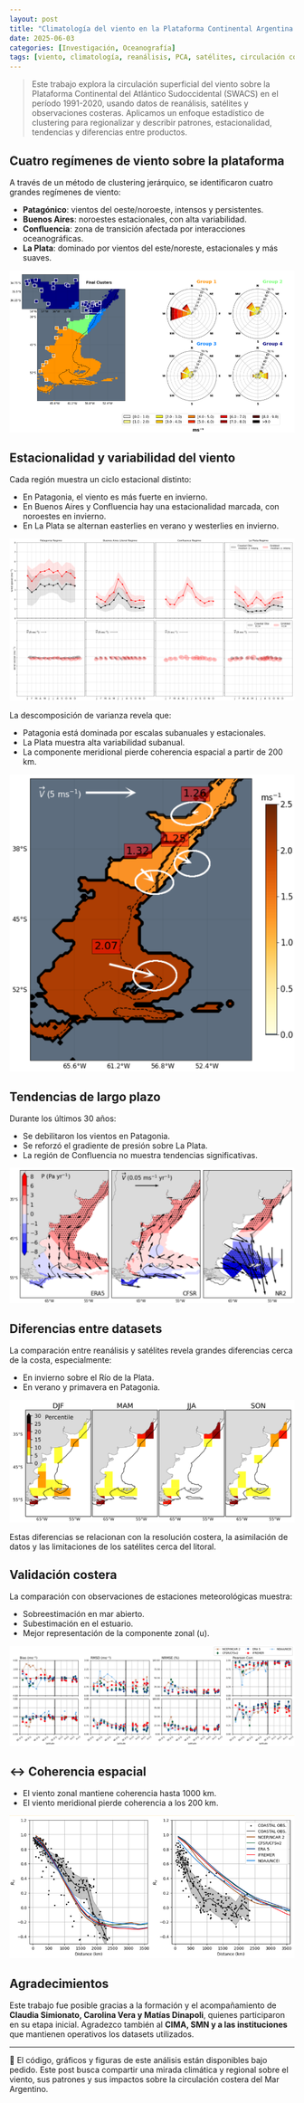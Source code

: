 ```yaml
---
layout: post
title: "Climatología del viento en la Plataforma Continental Argentina: cuatro regímenes, muchas preguntas"
date: 2025-06-03
categories: [Investigación, Oceanografía]
tags: [viento, climatología, reanálisis, PCA, satélites, circulación costera]
---
```


> Este trabajo explora la circulación superficial del viento sobre la Plataforma Continental del Atlántico Sudoccidental (SWACS) en el período 1991-2020, usando datos de reanálisis, satélites y observaciones costeras. Aplicamos un enfoque estadístico de clustering para regionalizar y describir patrones, estacionalidad, tendencias y diferencias entre productos.

## Cuatro regímenes de viento sobre la plataforma

A través de un método de clustering jerárquico, se identificaron cuatro grandes regímenes de viento:

- **Patagónico**: vientos del oeste/noroeste, intensos y persistentes.
- **Buenos Aires**: noroestes estacionales, con alta variabilidad.
- **Confluencia**: zona de transición afectada por interacciones oceanográficas.
- **La Plata**: dominado por vientos del este/noreste, estacionales y más suaves.

![Clustering de regímenes](../assets/img/viento-pca-climatologia_fig_2.png)

## Estacionalidad y variabilidad del viento

Cada región muestra un ciclo estacional distinto:
- En Patagonia, el viento es más fuerte en invierno.
- En Buenos Aires y Confluencia hay una estacionalidad marcada, con noroestes en invierno.
- En La Plata se alternan easterlies en verano y westerlies en invierno.

![Ciclo estacional del viento](../assets/img/viento-pca-climatologia_fig_4.png)

La descomposición de varianza revela que:
- Patagonia está dominada por escalas subanuales y estacionales.
- La Plata muestra alta variabilidad subanual.
- La componente meridional pierde coherencia espacial a partir de 200 km.

![Varianza por componentes](../assets/img/viento-pca-climatologia_fig_3.png)

## Tendencias de largo plazo

Durante los últimos 30 años:
- Se debilitaron los vientos en Patagonia.
- Se reforzó el gradiente de presión sobre La Plata.
- La región de Confluencia no muestra tendencias significativas.

![Tendencias de viento y presión](../assets/img/viento-pca-climatologia_fig_5.png)

## Diferencias entre datasets

La comparación entre reanálisis y satélites revela grandes diferencias cerca de la costa, especialmente:
- En invierno sobre el Río de la Plata.
- En verano y primavera en Patagonia.

![Variabilidad entre datasets](../assets/img/viento-pca-climatologia_fig_6.png)

Estas diferencias se relacionan con la resolución costera, la asimilación de datos y las limitaciones de los satélites cerca del litoral.

## Validación costera

La comparación con observaciones de estaciones meteorológicas muestra:
- Sobreestimación en mar abierto.
- Subestimación en el estuario.
- Mejor representación de la componente zonal (u).

![Comparación costera](../assets/img/viento-pca-climatologia_fig_7.png)

## ↔ Coherencia espacial

- El viento zonal mantiene coherencia hasta 1000 km.
- El viento meridional pierde coherencia a los 200 km.

![Coherencia espacial](../assets/img/viento-pca-climatologia_fig_8.png)

## Agradecimientos

Este trabajo fue posible gracias a la formación y el acompañamiento de **Claudia Simionato, Carolina Vera y Matías Dinapoli**, quienes participaron en su etapa inicial. Agradezco también al **CIMA, SMN y a las instituciones** que mantienen operativos los datasets utilizados.

---

🔗 El código, gráficos y figuras de este análisis están disponibles bajo pedido. Este post busca compartir una mirada climática y regional sobre el viento, sus patrones y sus impactos sobre la circulación costera del Mar Argentino.
